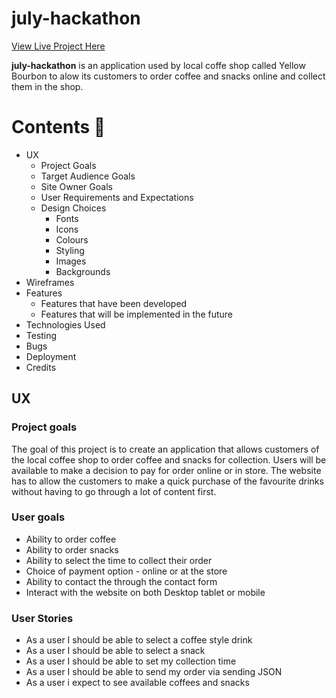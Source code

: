 # july-hackathon

[View Live Project Here](###)

**july-hackathon** is an application used by local coffe shop called Yellow Bourbon to alow its customers to order coffee and snacks online and collect them in the shop.

# Contents :book:

* UX
  * Project Goals
  * Target Audience Goals
  * Site Owner Goals
  * User Requirements and Expectations
  * Design Choices
      * Fonts
      * Icons
      * Colours
      * Styling
      * Images
      * Backgrounds
* Wireframes 
* Features 
  * Features that have been developed
  * Features that will be implemented in the future
* Technologies Used
* Testing 
* Bugs 
* Deployment 
* Credits

## UX 
### Project goals
The goal of this project is to create an application that allows customers of the local coffee shop to order coffee and snacks for collection. Users will be available to make a decision to pay for order online or in store. The website has to allow the customers to make a quick purchase of the favourite drinks without having to go through a lot of content first.

### User goals

* Ability to order coffee
* Ability to order snacks
* Ability to select the time to collect their order
* Choice of payment option - online or at the store
* Ability to contact the through the contact form
* Interact with the website on both Desktop tablet or mobile

### User Stories

* As a user I should be able to select a coffee style drink
* As a user I should be able to select a snack
* As a user I should be able to set my collection time
* As a user I should be able to send my order via sending JSON
* As a user i expect to see available coffees and snacks

